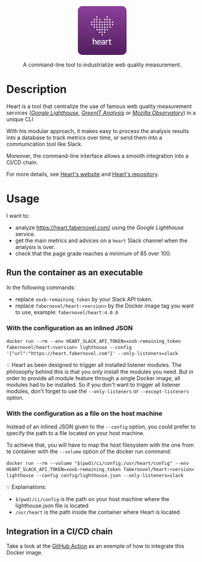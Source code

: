 <p align="center">
    <img alt="Violet square with rounded corners, featuring a heart in the form of a cloud of dots. Some of the dots are interconnected" src="./docs/images/heart.png" title="Heart" width="128">
</p>

<p align="center">A command-line tool to industrialize web quality measurement.</p>

# Description

Heart is a tool that centralize the use of famous web quality measurement services ([_Google Lighthouse_](https://pagespeed.web.dev/), [_GreenIT Analysis_](https://www.ecoindex.fr/) or [_Mozilla Observatory_](https://observatory.mozilla.org/)) in a unique CLI

With his modular approach, it makes easy to process the analysis results into a database to track metrics over time, or send them into a communication tool like Slack.

Moreover, the command-line interface allows a smooth integration into a CI/CD chain.

For more details, see [Heart's website](https://heart.fabernovel.com) and [Heart's repository](https://github.com/fabernovel/heart).

# Usage

I want to:

- analyze <https://heart.fabernovel.com/> using the _Google Lighthouse_ service.
- get the main metrics and advices on a `heart` Slack channel when the analysis is over.
- check that the page grade reaches a minimum of 85 over 100.

## Run the container as an executable

In the following commands:

- replace `xoxb-remaining_token` by your Slack API token.
- replace `fabernovel/heart:<version>` by the Docker image tag you want to use, example: `fabernovel/heart:4.0.0`

### With the configuration as an inlined JSON

```shell
docker run --rm --env HEART_SLACK_API_TOKEN=xoxb-remaining_token fabernovel/heart:<version> lighthouse --config '{"url":"https://heart.fabernovel.com"}' --only-listeners=slack
```

💡 Heart as been designed to trigger all installed listener modules. The philosophy behind this is that you only install the modules you need. But in order to provide all module feature through a single Docker image, all modules had to be installed. So if you don't want to trigger all listener modules, don't forget to use the `--only-listeners` or `--except-listeners` option.

### With the configuration as a file on the host machine

Instead of an inlined JSON given to the `--config` option, you could prefer to specify the path to a file located on your host machine.

To achieve that, you will have to map the host filesystem with the one from te container with the `--volume` option of the docker run command:

```shell
docker run --rm --volume "$(pwd)/ci/config:/usr/heart/config" --env HEART_SLACK_API_TOKEN=xoxb-remaining_token fabernovel/heart:<version> lighthouse --config config/lighthouse.json --only-listeners=slack
```

💡 Explainations:

- `$(pwd)/ci/config` is the path on your host machine where the lighthouse.json file is located
- `/usr/heart` is the path inside the container where Heart is located

## Integration in a CI/CD chain

Take a look at the [GitHub Action]((https://github.com/marketplace/actions/heart-webpages-evaluation)) as an exemple of how to integrate this Docker image.
